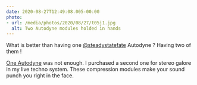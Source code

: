 ```yaml
---
date: 2020-08-27T12:49:08.005-00:00
photo:
- url: /media/photos/2020/08/27/t05j1.jpg
  alt: Two Autodyne modules holded in hands
---
```

What is better than having one [@steadystatefate](https://twitter.com/steadystatefate) Autodyne ?
Having two of them !

[One Autodyne](https://alienlebarge.ch/photos/2020/05/imsfi.html) was not enough. I purchased a second one for stereo galore in my live techno system. These compression modules make your sound punch you right in the face.
